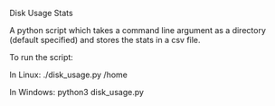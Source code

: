 Disk Usage Stats

A python script which takes a command line argument as a directory (default specified) and stores the stats in a csv file.

To run the script:

In Linux:
./disk_usage.py /home

In Windows: 
python3 disk_usage.py 

